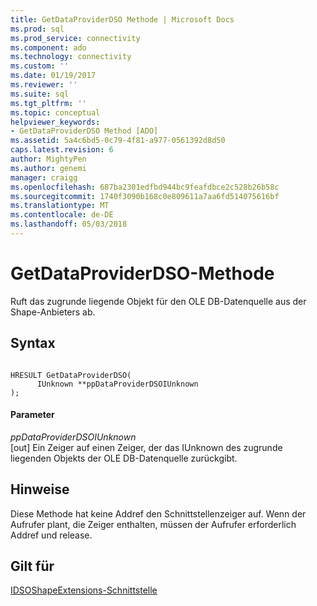 ```yaml
---
title: GetDataProviderDSO Methode | Microsoft Docs
ms.prod: sql
ms.prod_service: connectivity
ms.component: ado
ms.technology: connectivity
ms.custom: ''
ms.date: 01/19/2017
ms.reviewer: ''
ms.suite: sql
ms.tgt_pltfrm: ''
ms.topic: conceptual
helpviewer_keywords:
- GetDataProviderDSO Method [ADO]
ms.assetid: 5a4c6bd5-0c79-4f81-a977-0561392d8d50
caps.latest.revision: 6
author: MightyPen
ms.author: genemi
manager: craigg
ms.openlocfilehash: 687ba2301edfbd944bc9feafdbce2c528b26b58c
ms.sourcegitcommit: 1740f3090b168c0e809611a7aa6fd514075616bf
ms.translationtype: MT
ms.contentlocale: de-DE
ms.lasthandoff: 05/03/2018
---
```

# <a name="getdataproviderdso-method"></a>GetDataProviderDSO-Methode
Ruft das zugrunde liegende Objekt für den OLE DB-Datenquelle aus der Shape-Anbieters ab.  
  
## <a name="syntax"></a>Syntax  
  
```  
  
HRESULT GetDataProviderDSO(  
      IUnknown **ppDataProviderDSOIUnknown  
);  
```  
  
#### <a name="parameters"></a>Parameter  
 *ppDataProviderDSOIUnknown*  
 [out]  Ein Zeiger auf einen Zeiger, der das IUnknown des zugrunde liegenden Objekts der OLE DB-Datenquelle zurückgibt.  
  
## <a name="remarks"></a>Hinweise  
 Diese Methode hat keine Addref den Schnittstellenzeiger auf. Wenn der Aufrufer plant, die Zeiger enthalten, müssen der Aufrufer erforderlich Addref und release.  
  
## <a name="applies-to"></a>Gilt für  
 [IDSOShapeExtensions-Schnittstelle](../../../ado/reference/ado-api/idsoshapeextensions-interface.md)
